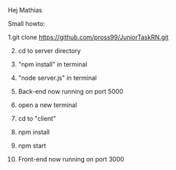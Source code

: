 Hej Mathias

Small howto:

1.git clone https://github.com/pross99/JuniorTaskRN.git

2. cd to server directory

3. "npm install" in terminal

4. "node server.js" in terminal

5. Back-end now running on port 5000
   

1. open a new terminal
2. cd to "client"
3. npm install
4. npm start
5. Front-end now running on port 3000
